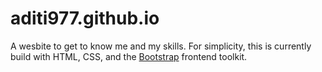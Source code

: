 # aditi977.github.io
A wesbite to get to know me and my skills. For simplicity, this is currently build with HTML, CSS, and the [Bootstrap](https://getbootstrap.com/) frontend toolkit.

